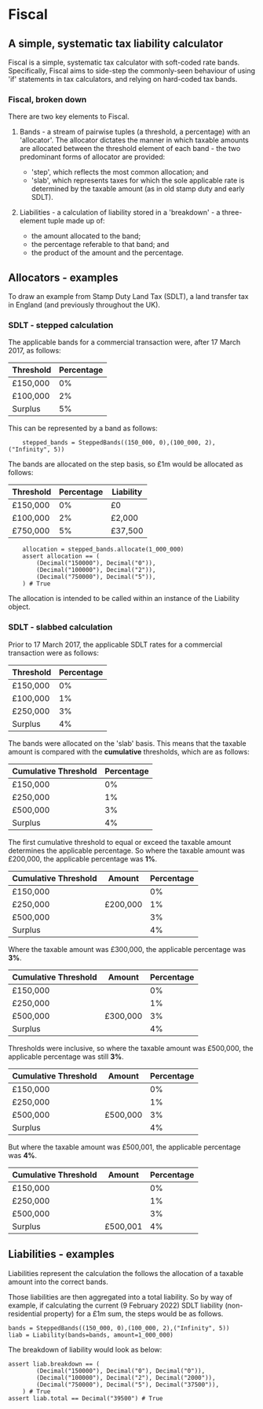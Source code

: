 # Fiscal
## A simple, systematic tax liability calculator

Fiscal is a simple, systematic tax calculator with soft-coded rate bands.  Specifically, Fiscal aims to side-step the commonly-seen behaviour of using 'if' statements in tax calculators, and relying on hard-coded tax bands. 

### Fiscal, broken down

There are two key elements to Fiscal.

1) Bands - a stream of pairwise tuples (a threshold, a percentage) with an 'allocator'. The allocator dictates the manner in which taxable amounts are allocated between the threshold element of each band - the two predominant forms of allocator are provided:
    - 'step', which reflects the most common allocation; and 
    - 'slab', which represents taxes for which the sole applicable rate is determined by the taxable amount (as in old stamp duty and early SDLT).

2) Liabilities - a calculation of liability stored in a 'breakdown' - a three-element tuple made up of: 
    - the amount allocated to the band;
    - the percentage referable to that band; and
    - the product of the amount and the percentage.

## Allocators - examples
To draw an example from Stamp Duty Land Tax (SDLT), a land transfer tax in England (and previously throughout the UK).

### SDLT - stepped calculation

The applicable bands for a commercial transaction were, after 17 March 2017, as follows:

| Threshold | Percentage |
|-----------|------------|
| £150,000  | 0%         |
| £100,000  | 2%         |
| Surplus   | 5%         |

This can be represented by a band as follows:

``` python-console
    stepped_bands = SteppedBands((150_000, 0),(100_000, 2),("Infinity", 5))
```


The bands are allocated on the step basis, so £1m would be allocated as follows:

| Threshold | Percentage | Liability |
|-----------|------------|-----------|
| £150,000  | 0%         | £0        |
| £100,000  | 2%         | £2,000    |
| £750,000  | 5%         | £37,500   |

``` python-console
    allocation = stepped_bands.allocate(1_000_000)
    assert allocation == (
        (Decimal("150000"), Decimal("0")),
        (Decimal("100000"), Decimal("2")),
        (Decimal("750000"), Decimal("5")),
    ) # True

```


The allocation is intended to be called within an instance of the Liability object.


### SDLT - slabbed calculation

Prior to 17 March 2017, the applicable SDLT rates for a commercial transaction were as follows:

| Threshold | Percentage |
|-----------|------------|
| £150,000  | 0%         |
| £100,000  | 1%         |
| £250,000  | 3%         |
| Surplus   | 4%         |

The bands were allocated on the 'slab' basis. This means that the taxable amount is compared with the __cumulative__ thresholds, which are as follows:

| Cumulative Threshold | Percentage |
|----------------------|------------|
| £150,000             | 0%         |
| £250,000             | 1%         |
| £500,000             | 3%         |
| Surplus              | 4%         |

The first cumulative threshold to equal or exceed the taxable amount determines the applicable percentage.  So where the taxable amount was £200,000, the applicable percentage was **1%**.

| Cumulative Threshold | Amount   | Percentage |
|----------------------|----------|------------|
| £150,000             |          | 0%         |
| £250,000             | £200,000 | 1%         |
| £500,000             |          | 3%         |
| Surplus              |          | 4%         |

Where the taxable amount was £300,000, the applicable percentage was **3%**.

| Cumulative Threshold | Amount   | Percentage |
|----------------------|----------|------------|
| £150,000             |          | 0%         |
| £250,000             |          | 1%         |
| £500,000             | £300,000 | 3%         |
| Surplus              |          | 4%         |

Thresholds were inclusive, so where the taxable amount was £500,000, the applicable percentage was still **3%**.

| Cumulative Threshold | Amount   | Percentage |
|----------------------|----------|------------|
| £150,000             |          | 0%         |
| £250,000             |          | 1%         |
| £500,000             | £500,000 | 3%         |
| Surplus              |          | 4%         |

But where the taxable amount was £500,001, the applicable percentage was **4%**.

| Cumulative Threshold | Amount   | Percentage |
|----------------------|----------|------------|
| £150,000             |          | 0%         |
| £250,000             |          | 1%         |
| £500,000             |          | 3%         |
| Surplus              | £500,001 | 4%         |

## Liabilities - examples

Liabilities represent the calculation the follows the allocation of a taxable amount into the correct bands. 

Those liabilities are then aggregated into a total liability.
So by way of example, if calculating the current (9 February 2022) SDLT liability (non-residential property) for a £1m sum, the steps would be as follows.

``` python-console
bands = SteppedBands((150_000, 0),(100_000, 2),("Infinity", 5))
liab = Liability(bands=bands, amount=1_000_000)
```
The breakdown of liability would look as below:

``` python-console
assert liab.breakdown == (
        (Decimal("150000"), Decimal("0"), Decimal("0")),
        (Decimal("100000"), Decimal("2"), Decimal("2000")),
        (Decimal("750000"), Decimal("5"), Decimal("37500")),
    ) # True
assert liab.total == Decimal("39500") # True
```
